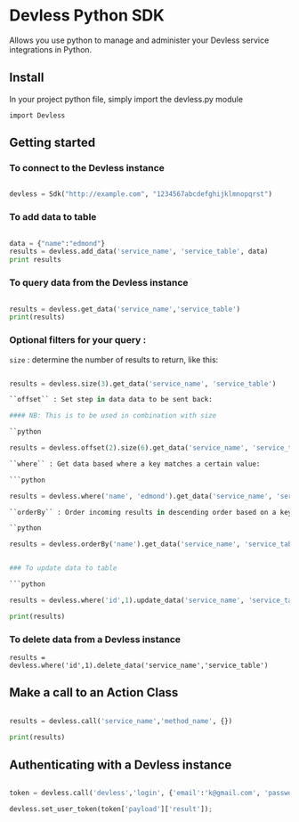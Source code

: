 # Devless Python SDK
Allows you use python to manage and administer your Devless service integrations in Python.

## Install

In your project python file, simply import the devless.py module

`import Devless` 


## Getting started 

### To connect to the Devless instance 

```python

devless = Sdk("http://example.com", "1234567abcdefghijklmnopqrst")

```

### To add data to table 

```python

data = {"name":"edmond"}
results = devless.add_data('service_name', 'service_table', data)
print results

```

### To query data from the Devless instance 

```python

results = devless.get_data('service_name','service_table')
print(results)

```
### Optional filters for your query : 

``size`` : determine the number of results to return, like this:

```python

results = devless.size(3).get_data('service_name', 'service_table')

``offset`` : Set step in data data to be sent back: 

#### NB: This is to be used in combination with size

``python

results = devless.offset(2).size(6).get_data('service_name', 'service_table') ```

``where`` : Get data based where a key matches a certain value: 

```python

results = devless.where('name', 'edmond').get_data('service_name', 'service_table') ```

``orderBy`` : Order incoming results in descending order based on a key 

``python

results = devless.orderBy('name').get_data('service_name', 'service_table') ``


### To update data to table 

```python

results = devless.where('id',1).update_data('service_name', 'service_table', {'name':'edmond'})

print(results) 

```

### To delete data from a Devless instance 

```
results = devless.where('id',1).delete_data('service_name','service_table')

```

## Make a call to an Action Class 

```python

results = devless.call('service_name','method_name', {})

print(results)

```

## Authenticating with a Devless instance

```python

token = devless.call('devless','login', {'email':'k@gmail.com', 'password':'password'});

devless.set_user_token(token['payload']['result']);

```



